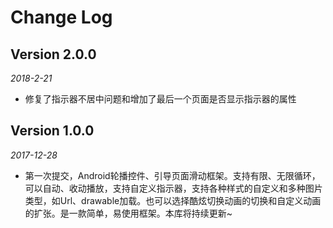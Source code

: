 Change Log
==========


## Version 2.0.0

_2018-2-21_

 * 修复了指示器不居中问题和增加了最后一个页面是否显示指示器的属性


## Version 1.0.0

_2017-12-28_

 * 第一次提交，Android轮播控件、引导页面滑动框架。支持有限、无限循环，可以自动、收动播放，支持自定义指示器，支持各种样式的自定义和多种图片类型，如Url、drawable加载。也可以选择酷炫切换动画的切换和自定义动画的扩张。是一款简单，易使用框架。本库将持续更新~ 

